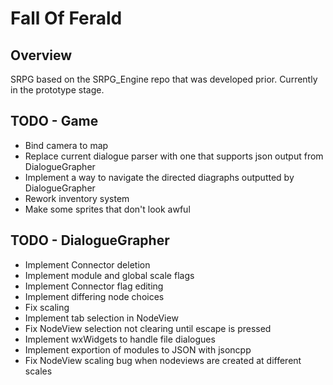 Fall Of Ferald
==============

## Overview
SRPG based on the SRPG_Engine repo that was developed prior.
Currently in the prototype stage.

## TODO - Game
* Bind camera to map
* Replace current dialogue parser with one that supports json output from
  DialogueGrapher
* Implement a way to navigate the directed diagraphs outputted by DialogueGrapher
* Rework inventory system
* Make some sprites that don't look awful

## TODO - DialogueGrapher
* Implement Connector deletion
* Implement module and global scale flags
* Implement Connector flag editing
* Implement differing node choices
* Fix scaling
* Implement tab selection in NodeView
* Fix NodeView selection not clearing until escape is pressed
* Implement wxWidgets to handle file dialogues
* Implement exportion of modules to JSON with jsoncpp
* Fix NodeView scaling bug when nodeviews are created at different scales
